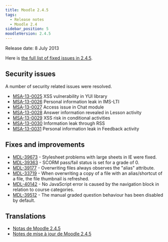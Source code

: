 ```yaml
---
title: Moodle 2.4.5
tags:
  - Release notes
  - Moodle 2.4
sidebar_position: 5
moodleVersion: 2.4.5
---
```

Release date: 8 July 2013

Here is [the full list of fixed issues in 2.4.5](https://moodle.atlassian.net/secure/IssueNavigator!executeAdvanced.jspa?jqlQuery=project+%3D+mdl+AND+resolution+%3D+fixed+AND+fixVersion+in+%28%222.4.5%22%29+ORDER+BY+priority+DESC&runQuery=true&clear=true).

## Security issues

A number of security related issues were resolved.

- [MSA-13-0025](https://moodle.org/mod/forum/discuss.php?d=232496) XSS vulnerability in YUI library
- [MSA-13-0026](https://moodle.org/mod/forum/discuss.php?d=232497) Personal information leak in IMS-LTI
- [MSA-13-0027](https://moodle.org/mod/forum/discuss.php?d=232498) Access issue in Chat module
- [MSA-13-0028](https://moodle.org/mod/forum/discuss.php?d=232500) Answer information revealed in Lesson activity
- [MSA-13-0029](https://moodle.org/mod/forum/discuss.php?d=232501) XSS risk in conditional activities
- [MSA-13-0030](https://moodle.org/mod/forum/discuss.php?d=232502) Information leak through RSS
- [MSA-13-0031](https://moodle.org/mod/forum/discuss.php?d=232503) Personal information leak in Feedback activity

## Fixes and improvements

- [MDL-39673](https://moodle.atlassian.net/browse/MDL-39673) - Stylesheet problems with large sheets in IE were fixed.
- [MDL-39363](https://moodle.atlassian.net/browse/MDL-39363) - SCORM pass/fail status is set for a grade of 0.
- [MDL-39177](https://moodle.atlassian.net/browse/MDL-39177) - Overwriting files always observes the "alias" attribute.
- [MDL-33719](https://moodle.atlassian.net/browse/MDL-33719) - When overwriting a copy of a file with an alias/shortcut of a file, the file thumbnail is refreshed.
- [MDL-40142](https://moodle.atlassian.net/browse/MDL-40142) - No JavaScript error is caused by the navigation block in relation to course categories.
- [MDL-39512](https://moodle.atlassian.net/browse/MDL-39512) - The manual graded question behaviour has been disabled by default.

## Translations

- [Notas de Moodle 2.4.5](https://docs.moodle.org/es/Notas_de_Moodle_2.4.5)
- [Notes de mise à jour de Moodle 2.4.5](https://docs.moodle.org/fr/Notes_de_mise_à_jour_de_Moodle_2.4.5)
